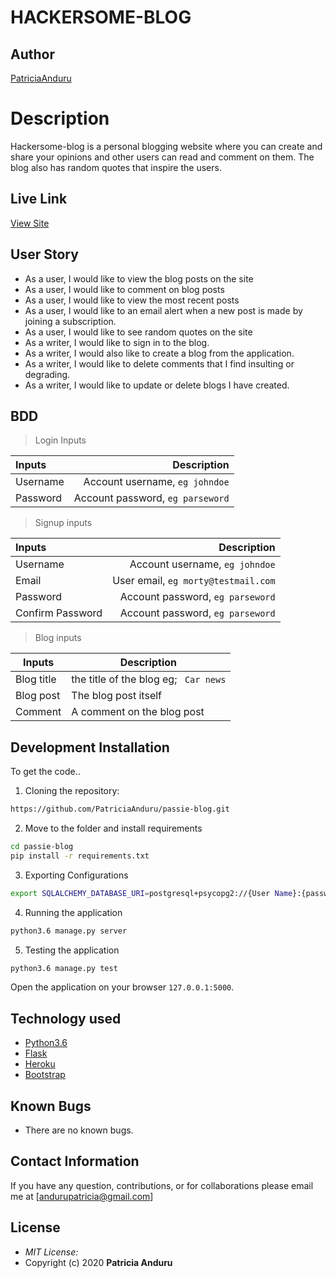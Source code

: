 # HACKERSOME-BLOG
## Author

[PatriciaAnduru](https://github.com/PatriciaAnduru)

# Description
Hackersome-blog is a personal blogging website where you can create and share your opinions and other users can read and comment on them. The blog also has random quotes that inspire the users.

## Live Link
[View Site](https://hackersome-blog.herokuapp.com/)


## User Story

* As a user, I would like to view the blog posts on the site
* As a user, I would like to comment on blog posts
* As a user, I would like to view the most recent posts
* As a user, I would like to an email alert when a new post is made by joining a subscription.
* As a user, I would like to see random quotes on the site
* As a writer, I would like to sign in to the blog.
* As a writer, I would also like to create a blog from the application.
* As a writer, I would like to delete comments that I find insulting or degrading.
* As a writer, I would like to update or delete blogs I have created.


## BDD
>Login Inputs

| Inputs |  Description |
| :---         |          ---: |
| Username  | Account username, ``eg johndoe``|
| Password  | Account password, ``eg parseword``|

>Signup inputs

| Inputs |  Description |
| :---         |          ---: |
| Username  | Account username, ``eg johndoe``|
| Email  | User email, ``eg morty@testmail.com``|
| Password  | Account password, ``eg parseword``|
| Confirm Password  | Account password, ``eg parseword``|


> Blog inputs

| Inputs | Description  |
|---|---|
|  Blog title | the title of the blog eg; `` Car news``  |
|  Blog post| The blog post itself|
| Comment| A comment on the blog post|




## Development Installation
To get the code..

1. Cloning the repository:
  ```bash
  https://github.com/PatriciaAnduru/passie-blog.git
  ```
2. Move to the folder and install requirements
  ```bash
  cd passie-blog
  pip install -r requirements.txt
  ```
3. Exporting Configurations
  ```bash
  export SQLALCHEMY_DATABASE_URI=postgresql+psycopg2://{User Name}:{password}@localhost/{database name}
  ```
4. Running the application
  ```bash
  python3.6 manage.py server
  ```
5. Testing the application
  ```bash
  python3.6 manage.py test
  ```
Open the application on your browser `127.0.0.1:5000`.


## Technology used

* [Python3.6](https://www.python.org/)
* [Flask](http://flask.pocoo.org/)
* [Heroku](https://heroku.com)
* [Bootstrap](https://getbootstrap.com/)


## Known Bugs
* There are no known bugs.

## Contact Information 

If you have any question, contributions, or for collaborations please email me at [andurupatricia@gmail.com]

## License
* *MIT License:*
* Copyright (c) 2020 **Patricia Anduru**
